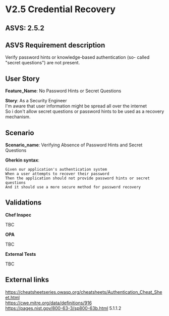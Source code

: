 # V2.5 Credential Recovery

## ASVS: 2.5.2

## ASVS Requirement description

Verify password hints or knowledge-based authentication (so-
called "secret questions") are not present.

## User Story

**Feature_Name**: No Password Hints or Secret Questions

**Story**:
As a Security Engineer\
I'm aware that user information might be spread all over the internet\
So i don't allow secret questions or password hints to be used as a recovery mechanism.

## Scenario

**Scenario_name**: Verifying Absence of Password Hints and Secret Questions

**Gherkin syntax**:

```gherkin
Given our application's authentication system
When a user attempts to recover their password
Then the application should not provide password hints or secret questions
And it should use a more secure method for password recovery
```

## Validations

**Chef Inspec**

TBC

**OPA**

TBC

**External Tests**

TBC

## External links

<https://cheatsheetseries.owasp.org/cheatsheets/Authentication_Cheat_Sheet.html> \
<https://cwe.mitre.org/data/definitions/916> \
<https://pages.nist.gov/800-63-3/sp800-63b.html> 5.1.1.2

